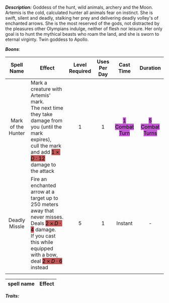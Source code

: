 ***Description:***
Goddess of the hunt, wild animals, archery and the Moon.
Artemis is the cold, calculated hunter all animals fear on instinct.
She is swift, silent and deadly, stalking her prey and delivering deadly volley's of enchanted arrows.
She is the most reserved of the gods, not distracted by the pleasures other Olympians indulge, neither of flesh nor leisure. 
Her only goal is to hunt the mythical beasts who roam the land, and she is sworn to eternal virginty. Twin goddess to Apollo.

***Boons***:

| Spell Name | Effect | Level Required | Uses Per Day | Cast Time| Duration|
| :--: | -- | :--: | :--: | :--: | :--: |
| Mark of the Hunter | Mark a creature with Artemis' mark. <br> The next time they take damage from you (until the mark expires),<br> cull the mark and add <mark style="background: #9E0000A6;">$1 \times D\cdot12$</mark> damage to the attack| 1 | 1 | <mark style="background: #A100B8A6;">1 Combat Turn </mark>  | <mark style="background: #A100B8A6;">5 Combat Turns </mark> | 
| Deadly Missle | Fire an enchanted arrow at a target up to 250 meters away that never misses. <br> Deals <mark style="background: #9E0000A6;">$2 \times D\cdot4$</mark> damage.<br> If you cast this while equipped with a bow, deal <mark style="background: #9E0000A6;">$2 \times D\cdot6$</mark> instead| 5 | 1 | Instant | - |
| | | | |

| spell name | Effect | 
| ---------- | ------ |


***Traits:*** 
